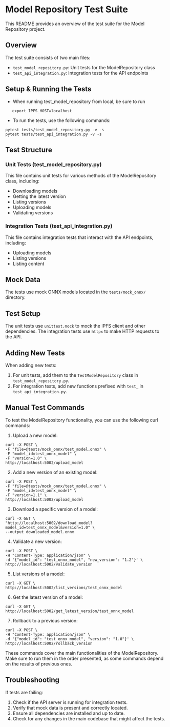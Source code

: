 # Model Repository Test Suite

This README provides an overview of the test suite for the Model Repository project.

## Overview

The test suite consists of two main files:
- `test_model_repository.py`: Unit tests for the ModelRepository class
- `test_api_integration.py`: Integration tests for the API endpoints

## Setup & Running the Tests
- When running test_model_repository from local, be sure to run 
```
   export IPFS_HOST=localhost
```

- To run the tests, use the following commands:
```
pytest tests/test_model_repository.py -v -s
pytest tests/test_api_integration.py -v -s
```

## Test Structure

### Unit Tests (test_model_repository.py)
This file contains unit tests for various methods of the ModelRepository class, including:
- Downloading models
- Getting the latest version
- Listing versions
- Uploading models
- Validating versions

### Integration Tests (test_api_integration.py)

This file contains integration tests that interact with the API endpoints, including:
- Uploading models
- Listing versions
- Listing content

## Mock Data

The tests use mock ONNX models located in the `tests/mock_onnx/` directory.

## Test Setup

The unit tests use `unittest.mock` to mock the IPFS client and other dependencies. The integration tests use `httpx` to make HTTP requests to the API.

## Adding New Tests

When adding new tests:
1. For unit tests, add them to the `TestModelRepository` class in `test_model_repository.py`.
2. For integration tests, add new functions prefixed with `test_` in `test_api_integration.py`.

## Manual Test Commands
To test the ModelRepository functionality, you can use the following curl commands:

1. Upload a new model:  
```
curl -X POST \
-F "file=@tests/mock_onnx/test_model.onnx" \
-F "model_id=test_onnx_model" \
-F "version=1.0" \
http://localhost:5002/upload_model
```

2. Add a new version of an existing model:  
```
curl -X POST \
-F "file=@tests/mock_onnx/test_model.onnx" \
-F "model_id=test_onnx_model" \
-F "version=1.1" \
http://localhost:5002/upload_model
```

3. Download a specific version of a model:
```
curl -X GET \
"http://localhost:5002/download_model?model_id=test_onnx_model&version=1.0" \
--output downloaded_model.onnx
```

4. Validate a new version:
```
curl -X POST \
-H "Content-Type: application/json" \
-d '{"model_id": "test_onnx_model", "new_version": "1.2"}' \
http://localhost:5002/validate_version
```

5. List versions of a model:
```
curl -X GET \
http://localhost:5002/list_versions/test_onnx_model
```

6. Get the latest version of a model:
```
curl -X GET \
http://localhost:5002/get_latest_version/test_onnx_model
```

7. Rollback to a previous version:
```
curl -X POST \
-H "Content-Type: application/json" \
-d '{"model_id": "test_onnx_model", "version": "1.0"}' \
http://localhost:5002/rollback_version
```

These commands cover the main functionalities of the ModelRepository. Make sure to run them in the order presented, as some commands depend on the results of previous ones.


## Troubleshooting

If tests are failing:
1. Check if the API server is running for integration tests.
2. Verify that mock data is present and correctly located.
3. Ensure all dependencies are installed and up to date.
4. Check for any changes in the main codebase that might affect the tests.